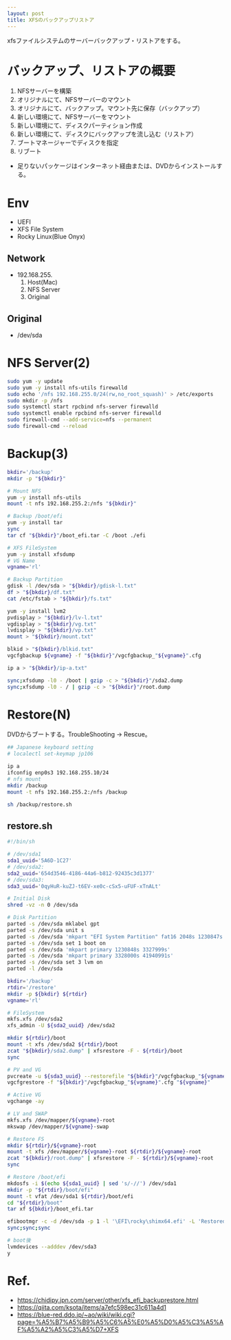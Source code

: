 ```yaml
---
layout: post
title: XFSのバックアップリストア
---
```


xfsファイルシステムのサーバーバックアップ・リストアをする。

# バックアップ、リストアの概要

1. NFSサーバーを構築
1. オリジナルにて、NFSサーバーのマウント
1. オリジナルにて、バックアップ。マウント先に保存（バックアップ）
1. 新しい環境にて、NFSサーバーをマウント
1. 新しい環境にて、ディスクパーティション作成
1. 新しい環境にて、ディスクにバックアップを流し込む（リストア）
1. ブートマネージャーでディスクを指定
1. リブート

- 足りないパッケージはインターネット経由または、DVDからインストールする。

# Env

- UEFI
- XFS File System
- Rocky Linux(Blue Onyx)

## Network

- 192.168.255.
  1. Host(Mac)
  1. NFS Server
  1. Original

## Original

- /dev/sda

# NFS Server(2)

```sh
sudo yum -y update
sudo yum -y install nfs-utils firewalld
sudo echo '/nfs 192.168.255.0/24(rw,no_root_squash)' > /etc/exports
sudo mkdir -p /nfs
sudo systemctl start rpcbind nfs-server firewalld
sudo systemctl enable rpcbind nfs-server firewalld
sudo firewall-cmd --add-service=nfs --permanent
sudo firewall-cmd --reload
```

# Backup(3)

```sh
bkdir='/backup'
mkdir -p "${bkdir}"

# Mount NFS
yum -y install nfs-utils
mount -t nfs 192.168.255.2:/nfs "${bkdir}"

# Backup /boot/efi
yum -y install tar
sync
tar cf "${bkdir}"/boot_efi.tar -C /boot ./efi

# XFS FileSystem
yum -y install xfsdump
# VG Name
vgname='rl'

# Backup Partition
gdisk -l /dev/sda > "${bkdir}/gdisk-l.txt"
df > "${bkdir}/df.txt"
cat /etc/fstab > "${bkdir}/fs.txt"

yum -y install lvm2
pvdisplay > "${bkdir}/lv-l.txt"
vgdisplay > "${bkdir}/vg.txt"
lvdisplay > "${bkdir}/vp.txt"
mount > "${bkdir}/mount.txt"

blkid > "${bkdir}/blkid.txt"
vgcfgbackup ${vgname} -f "${bkdir}"/vgcfgbackup_"${vgname}".cfg

ip a > "${bkdir}/ip-a.txt"

sync;xfsdump -l0 - /boot | gzip -c > "${bkdir}"/sda2.dump
sync;xfsdump -l0 - / | gzip -c > "${bkdir}"/root.dump
```

# Restore(N)

DVDからブートする。TroubleShooting -> Rescue。

```sh
## Japanese keyboard setting
# localectl set-keymap jp106

ip a
ifconfig enp0s3 192.168.255.10/24
# nfs mount
mkdir /backup
mount -t nfs 192.168.255.2:/nfs /backup

sh /backup/restore.sh
```

## restore.sh

```sh
#!/bin/sh

# /dev/sda1
sda1_uuid='5A6D-1C27'
# /dev/sda2:
sda2_uuid='654d3546-4186-44a6-b812-92435c3d1377'
# /dev/sda3:
sda3_uuid='0qyHuR-kuZJ-t6EV-xe0c-cSx5-uFUF-xTnALt'

# Initial Disk
shred -vz -n 0 /dev/sda

# Disk Partition
parted -s /dev/sda mklabel gpt
parted -s /dev/sda unit s
parted -s /dev/sda 'mkpart "EFI System Partition" fat16 2048s 1230847s'
parted -s /dev/sda set 1 boot on
parted -s /dev/sda 'mkpart primary 1230848s 3327999s'
parted -s /dev/sda 'mkpart primary 3328000s 41940991s'
parted -s /dev/sda set 3 lvm on
parted -l /dev/sda

bkdir='/backup'
rtdir='/restore'
mkdir -p ${bkdir} ${rtdir}
vgname='rl'

# FileSystem
mkfs.xfs /dev/sda2
xfs_admin -U ${sda2_uuid} /dev/sda2

mkdir ${rtdir}/boot
mount -t xfs /dev/sda2 ${rtdir}/boot
zcat "${bkdir}/sda2.dump" | xfsrestore -F - ${rtdir}/boot
sync

# PV and VG
pvcreate -u ${sda3_uuid} --restorefile "${bkdir}"/vgcfgbackup_"${vgname}".cfg /dev/sda3
vgcfgrestore -f "${bkdir}"/vgcfgbackup_"${vgname}".cfg "${vgname}"

# Active VG
vgchange -ay

# LV and SWAP
mkfs.xfs /dev/mapper/${vgname}-root
mkswap /dev/mapper/${vgname}-swap

# Restore FS
mkdir ${rtdir}/${vgname}-root
mount -t xfs /dev/mapper/${vgname}-root ${rtdir}/${vgname}-root
zcat "${bkdir}/root.dump" | xfsrestore -F - ${rtdir}/${vgname}-root
sync

# Restore /boot/efi
mkdosfs -i $(echo ${sda1_uuid} | sed 's/-//') /dev/sda1
mkdir -p "${rtdir}/boot/efi"
mount -t vfat /dev/sda1 ${rtdir}/boot/efi
cd "${rtdir}/boot"
tar xf ${bkdir}/boot_efi.tar

efibootmgr -c -d /dev/sda -p 1 -l '\EFI\rocky\shimx64.efi' -L 'Restored Rocky Linux'
sync;sync;sync
```

```sh
# boot後
lvmdevices --adddev /dev/sda3
y
```

# Ref.

- <https://chidipy.jpn.com/server/other/xfs_efi_backuprestore.html>
- <https://qiita.com/ksota/items/a7efc598ec31c611a4d1>
- <https://blue-red.ddo.jp/~ao/wiki/wiki.cgi?page=%A5%B7%A5%B9%A5%C6%A5%E0%A5%D0%A5%C3%A5%AF%A5%A2%A5%C3%A5%D7+XFS>

